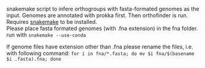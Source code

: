 snakemake script to infere orthogroups with fasta-formated genomes as the input. Genomes are annotated with prokka first. Then orthofinder is run.
Requires [snakemake](https://snakemake.readthedocs.io/en/stable/getting_started/installation.html) to be installed.\
Please place fasta formated genomes (with .fna extension) in the fna folder.
run with `snakemake --use-conda`

If genome files have extension other than .fna please rename the files, i.e. with following command:
`for i in fna/*.fasta; do mv $i fna/$(basename $i .fasta).fna; done`
